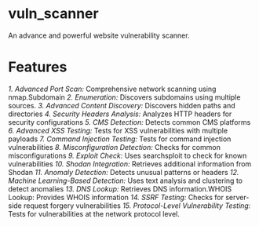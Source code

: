 # vuln_scanner
An advance and powerful website vulnerability scanner. 

# Features
_1. Advanced Port Scan:_
Comprehensive network scanning using
nmap.Subdomain
_2. Enumeration:_
Discovers subdomains using multiple sources.
_3. Advanced Content Discovery:_ 
Discovers hidden paths and directories
_4. Security Headers Analysis:_
Analyzes HTTP headers for security configurations
_5. CMS Detection:_
Detects common CMS platforms
_6. Advanced XSS Testing:_ Tests for XSS vulnerabilities with multiple payloads
_7. Command Injection Testing:_ 
Tests for command injection vulnerabilities
_8. Misconfiguration Detection:_
Checks for common misconfigurations
_9. Exploit Check:_ 
Uses searchsploit to check for known vulnerabilities
_10. Shodan Integration:_ Retrieves additional information from Shodan
_11. Anomaly Detection:_ Detects unusual patterns or headers
_12. Machine Learning-Based Detection:_
Uses text analysis and clustering to detect anomalies
_13. DNS Lookup:_
Retrieves DNS information.WHOIS Lookup: Provides WHOIS information
_14. SSRF Testing:_
Checks for server-side request forgery vulnerabilities
_15. Protocol-Level Vulnerability Testing:_ Tests for vulnerabilities at the network protocol level.
